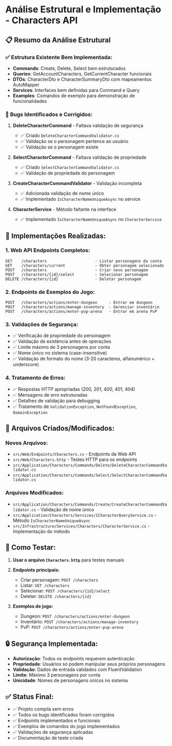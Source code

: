 # Análise Estrutural e Implementação - Characters API

## 📋 Resumo da Análise Estrutural

### ✅ **Estrutura Existente Bem Implementada:**
- **Commands**: Create, Delete, Select bem estruturados
- **Queries**: GetAccountCharacters, GetCurrentCharacter funcionais
- **DTOs**: CharacterDto e CharacterSummaryDto com mapeamentos AutoMapper
- **Services**: Interfaces bem definidas para Command e Query
- **Examples**: Comandos de exemplo para demonstração de funcionalidades

### 🐛 **Bugs Identificados e Corrigidos:**

1. **DeleteCharacterCommand** - Faltava validação de segurança
   - ✅ Criado `DeleteCharacterCommandValidator.cs`
   - ✅ Validação se o personagem pertence ao usuário
   - ✅ Validação se o personagem existe

2. **SelectCharacterCommand** - Faltava validação de propriedade
   - ✅ Criado `SelectCharacterCommandValidator.cs`
   - ✅ Validação de propriedade do personagem

3. **CreateCharacterCommandValidator** - Validação incompleta
   - ✅ Adicionada validação de nome único
   - ✅ Implementado `IsCharacterNameUniqueAsync` no service

4. **CharacterService** - Método faltante na interface
   - ✅ Implementado `IsCharacterNameUniqueAsync` no `CharacterService`

## 🚀 **Implementações Realizadas:**

### 1. **Web API Endpoints Completos:**

```
GET    /characters                     - Listar personagens da conta
GET    /characters/current             - Obter personagem selecionado
POST   /characters                     - Criar novo personagem
POST   /characters/{id}/select         - Selecionar personagem
DELETE /characters/{id}                - Deletar personagem
```

### 2. **Endpoints de Exemplos do Jogo:**

```
POST   /characters/actions/enter-dungeon     - Entrar em dungeon
POST   /characters/actions/manage-inventory  - Gerenciar inventário
POST   /characters/actions/enter-pvp-arena   - Entrar em arena PvP
```

### 3. **Validações de Segurança:**
- ✅ Verificação de propriedade do personagem
- ✅ Validação de existência antes de operações
- ✅ Limite máximo de 3 personagens por conta
- ✅ Nome único no sistema (case-insensitive)
- ✅ Validação de formato do nome (3-20 caracteres, alfanumérico + underscore)

### 4. **Tratamento de Erros:**
- ✅ Respostas HTTP apropriadas (200, 201, 400, 401, 404)
- ✅ Mensagens de erro estruturadas
- ✅ Detalhes de validação para debugging
- ✅ Tratamento de `ValidationException`, `NotFoundException`, `DomainException`

## 📁 **Arquivos Criados/Modificados:**

### Novos Arquivos:
- `src/Web/Endpoints/Characters.cs` - Endpoints da Web API
- `src/Web/Characters.http` - Testes HTTP para os endpoints
- `src/Application/Characters/Commands/Delete/DeleteCharacterCommandValidator.cs`
- `src/Application/Characters/Commands/Select/SelectCharacterCommandValidator.cs`

### Arquivos Modificados:
- `src/Application/Characters/Commands/Create/CreateCharacterCommandValidator.cs` - Validação de nome único
- `src/Application/Characters/Services/ICharacterQueryService.cs` - Método `IsCharacterNameUniqueAsync`
- `src/Infrastructure/Services/Characters/CharacterService.cs` - Implementação do método

## 🧪 **Como Testar:**

1. **Usar o arquivo `Characters.http`** para testes manuais
2. **Endpoints principais:**
   - Criar personagem: `POST /characters`
   - Listar: `GET /characters`
   - Selecionar: `POST /characters/{id}/select`
   - Deletar: `DELETE /characters/{id}`

3. **Exemplos de jogo:**
   - Dungeon: `POST /characters/actions/enter-dungeon`
   - Inventário: `POST /characters/actions/manage-inventory`
   - PvP: `POST /characters/actions/enter-pvp-arena`

## 🔒 **Segurança Implementada:**

- **Autorização**: Todos os endpoints requerem autenticação
- **Propriedade**: Usuários só podem manipular seus próprios personagens
- **Validação**: Dados de entrada validados com FluentValidation
- **Limite**: Máximo 3 personagens por conta
- **Unicidade**: Nomes de personagens únicos no sistema

## ✅ **Status Final:**
- ✅ Projeto compila sem erros
- ✅ Todos os bugs identificados foram corrigidos
- ✅ Endpoints implementados e funcionais
- ✅ Exemplos de comandos do jogo implementados
- ✅ Validações de segurança aplicadas
- ✅ Documentação de teste criada
